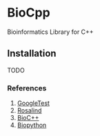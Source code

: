 # BioCpp
Bioinformatics Library for C++

## Installation
TODO

### References
1. [GoogleTest](https://google.github.io/googletest/)
2. [Rosalind](http://rosalind.info)
3. [BioC++](http://biocpp.sourceforge.net)
4. [Biopython](https://biopython.org)